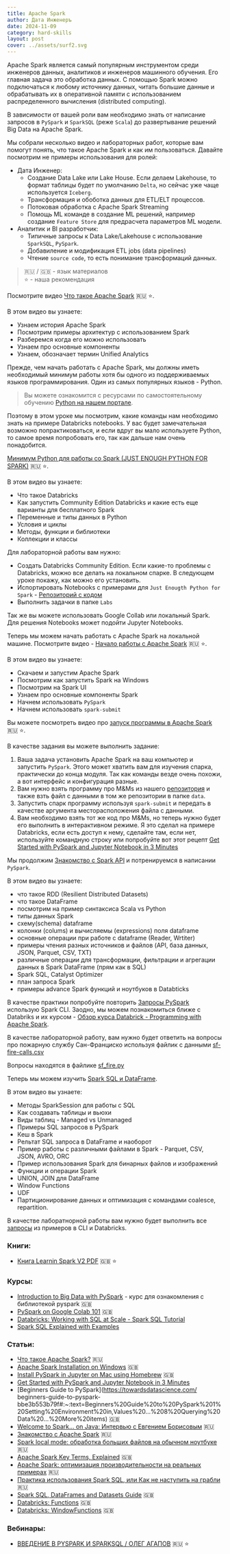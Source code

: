 ```yaml
---
title: Apache Spark
author: Дата Инженеръ
date: 2024-11-09
category: hard-skills
layout: post
cover: ../assets/surf2.svg
---
```


Apache Spark является самый популярным инструментом среди инженеров данных, аналитиков и инженеров машинного обучения. Его главная задача это обработка данных. С помощью Spark можно подключаться к любому источнику данных, читать большие данные и обрабатывать их в оперативной памяти с использованием распределенного вычисления (distributed computing).

В зависимости от вашей роли вам необходимо знать от написание запросов в `PySpark` и `SparkSQL` (реже `Scala`) до развертывание решений Big Data на Apache Spark.

Мы собрали несколько видео и лабораторных работ, которые вам помогут понять, что такое Apache Spark и как им пользоваться. Давайте посмотрим не примеры использования для ролей:

- Дата Инженер:
    - Создание Data Lake или Lake House. Если делаем Lakehouse, то формат таблицы будет по умолчанию `Delta`, но сейчас уже чаще используется `Iceberg`. 
    - Трансформация и обоботка данных для ETL/ELT процессов.
    - Потоковая обработка с Apache Spark Streaming
    - Помощь ML команде в создание ML решений, например создание `Feature Store` для предрасчета параметров ML модели.
- Аналитик и BI разработчик:
    - Типичные запросы к Data Lake/Lakehouse с использование `SparkSQL`, `PySpark`.
    - Добавиление и модификация ETL jobs (data pipelines)
    - Чтение `source code`, то есть понимание трансформаций данных.

> 🇷🇺 / 🇬🇧 - язык материалов       
> ⭐ - наша рекомендация

Посмотрите видео [Что такое Apache Spark](https://youtu.be/Tl9YzC-dQLI) 🇷🇺 ⭐.

В этом видео вы узнаете:

- Узнаем история Apache Spark
- Посмотрим примеры архитектур с использованием Spark
- Разберемся когда его можно использовать
- Узнаем про основные компоненты
- Узнаем, обозначает термин Unified Analytics

Прежде, чем начать работать с Apache Spark, мы должны иметь необходимый минимум работы хотя бы одного из поддерживаемых языков программирования. Один из самых популярных языков - Python.  

> Вы можете ознакомится с ресурсами по самостоятельному обучению [Python на нашем портале](https://dataengineer.ru/coding/2024-11-15-coding.html#python).

Поэтому в этом уроке мы посмотрим, какие команды нам необходимо знать на примере Databricks notebooks. У вас будет замечательная возможно попрактиковаться, и если вдруг вы мало используете Python, то самое время попробовать его, так как дальше нам очень понадобится.

[Минимум Python для работы со Spark (JUST ENOUGH PYTHON FOR SPARK)](https://youtu.be/ylaby_czbSI) 🇷🇺 ⭐.

В этом видео вы узнаете:

- Что такое Databricks
- Как запустить Community Edition Databricks и какие есть еще варианты для бесплатного Spark
- Переменные и типы данных в Python
- Условия и циклы
- Методы, функции и библиотеки
- Коллекции и классы

Для лабораторной работы вам нужно:

- Создать Databricks Community Edition. Если какие-то проблемы с Databricks, можно все делать на локальном спарке. В следующем уроке покажу, как можно его установить.
- Испортировать Notebooks с примерами для `Just Enougth Python for Spark` - [Репозиторий с кодом](https://github.com/Data-Learn/data-engineering/tree/master/DE-101%20Modules/Module07/DE%20-%20101%20Lab%207.1)
- Выполнить задачки в папке `Labs`

Так же вы можете использовать Google Collab или локальный Spark. Для решения Notebooks может подойти Jupyter Notebooks.

Теперь мы можем начать работать с Apache Spark на локальной машине. Посмотрите видео - [Начало работы с Apache Spark](https://youtu.be/FiaZnMMOV-A) 🇷🇺 ⭐. 

В этом видео вы узнаете:

- Скачаем и запустим Apache Spark
- Посмотрим как запустить Spark на Windows
- Посмотрим на Spark UI
- Узнаем про основные компоненты Spark
- Начнем использовать `PySpark`
- Начнем использовать `spark-submit`

Вы можете посмотреть видео про [запуск программы в Apache Spark](https://youtu.be/FiaZnMMOV-A?t=1944) 🇷🇺 ⭐. 

В качестве задания вы можете выполнить задание:

1. Ваша задача установить Apache Spark на ваш компьютер и запустить `PySpark`. Этого может хватить вам для изучения спарка, практически до конца модуля. Так как команды везде очень похожи, а вот интерфейс и конфигурация разные. 
2. Вам нужно взять программу про M&Ms из нашего [репозитория](https://github.com/Data-Learn/data-engineering/blob/master/DE-101%20Modules/Module07/DE%20-%20101%20Lab%207.2/mnmcount.py) и также взть файл с данными в том же репозитории в папке `data`.
3. Запустить спарк программу используя `spark-submit` и передать в качестве аргумента месторасположения файла с данными.
4. Вам необходимо взять тот же код про M&Ms, но теперь нужно будет его выполнить в интерактивном режиме. Я это сделал на примере Databricks, если есть доступ к нему, сделайте там, если нет, используйте командную строку или попробуйте вот этот рецепт [Get Started with PySpark and Jupyter Notebook in 3 Minutes](https://medium.com/sicara/get-started-pyspark-jupyter-guide-tutorial-ae2fe84f594f#:~:text=There%20are%20two%20ways%20to%20get%20PySpark%20available,Jupyter%20Notebook%20and%20load%20PySpark%20using%20findSpark%20package)

Мы продолжим [Знакомство с Spark API](https://youtu.be/gg1uip_i2KY) и потренируемся в написании `PySpark`.

В этом видео вы узнаете:

- что такое RDD (Resilient Distributed Datasets)
- что такое DataFrame
- посмотрим на пример синтаксиса Scala vs Python
- типы данных Spark
- схему(schema) dataframe
- колонки (colums) и вычисляемы (expressions) поля dataframe
- основные операции при работе с dataframe (Reader, Wrtiter)
- примеры чтения разных источников и файлов (API, база данных, JSON, Parquet, CSV, TXT)
- различные операции для трансформации, фильтрации и агрегации данных в Spark DataFrame (прям как в SQL)
- Spark SQL, Catalyst Optimizer
- план запроса Spark
- примеры advance Spark функций и ноутбуков в Databticks

В качестве практики попробуйте повторить [Запросы PySpark](https://youtu.be/gg1uip_i2KY?t=2297) использую Spark CLI. Заодно, мы можем познакомиться ближе с Databriks и их курсом - [Обзор курса Databrick - Programming with Apache Spark](https://youtu.be/gg1uip_i2KY?t=3567).

В качестве лабораторной работу, вам нужно будет ответить на вопросы про пожарную службу Сан-Франциско используя файлик с данными [sf-fire-calls.csv](https://github.com/Data-Learn/data-engineering/blob/master/DE-101%20Modules/Module07/DE%20-%20101%20Lab%207.4/examples/sf-fire-calls.csv)

Вопросы находятся в файлике [sf_fire.py](https://github.com/Data-Learn/data-engineering/blob/master/DE-101%20Modules/Module07/DE%20-%20101%20Lab%207.4/examples/sf_fire.py)

Теперь мы можем изучить [Spark SQL и DataFrame](https://youtu.be/MHt_s0-q_PM).

В этом видео вы узнаете:

- Методы SparkSession для работы с SQL 
- Как создавать таблицы и вьюхи
- Виды таблиц - Managed vs Unmanaged
- Примеры SQL запросов в PySpark
- Кеш в Spark
- Рельтат SQL запроса в DataFrame и наоборот
- Пример работы с различными файлами в Spark - Parquet, CSV, JSON, AVRO, ORC
- Пример использования Spark для бинарных файлов и изображений
- Функции и операции Spark
- UNION, JOIN для DataFrame
- Window Functions
- UDF
- Партиционирование данных и оптимизация с командами coalesce, repartition.

В качестве лаборатнорной работы вам нужно будет выполнить все [запросы](https://github.com/Data-Learn/data-engineering/blob/master/DE-101%20Modules/Module07/DE%20-%20101%20Lab%207.5/examples/) из примеров в CLI и Databricks.

### Книги:

- [Книга Learnin Spark V2 PDF](https://github.com/Data-Learn/data-engineering/blob/master/DE-101%20Modules/Module07/LearningSpark2.0.pdf) 🇬🇧 ⭐

### Курсы:

- [Introduction to Big Data with PySpark](https://www.codecademy.com/learn/big-data-pyspark) - курс для ознакомления с библиотекой pyspark 🇬🇧
- [PySpark on Google Colab 101](https://towardsdatascience.com/pyspark-on-google-colab-101-d31830b238be) 🇬🇧
- [Databricks: Working with SQL at Scale - Spark SQL Tutorial](https://databricks-prod-cloudfront.cloud.databricks.com/public/4027ec902e239c93eaaa8714f173bcfc/3137082781873852/3704545280501166/1264763342038607/latest.html)
- [Spark SQL Explained with Examples](https://sparkbyexamples.com/spark/spark-sql-explained/)

### Статьи:

- [Что такое Apache Spark?](https://learn.microsoft.com/ru-ru/dotnet/spark/what-is-spark) 🇷🇺
- [Apache Spark Installation on Windows](https://sparkbyexamples.com/spark/apache-spark-installation-on-windows/) 🇬🇧
- [Install PySpark in Jupyter on Mac using Homebrew](https://sparkbyexamples.com/pyspark/install-pyspark-in-jupyter-on-mac-using-homebrew/) 🇬🇧
- [Get Started with PySpark and Jupyter Notebook in 3 Minutes](https://sparkbyexamples.com/spark/install-apache-spark-on-mac/)
- [Beginners Guide to PySpark](https://towardsdatascience.com/ beginners-guide-to-pyspark-bbe3b553b79f#:~:text=Beginners%20Guide%20to%20PySpark%201%20Setting%20Environment%20in,Values%20...%208%20Querying%20Data%20...%20More%20items) 🇬🇧
- [Welcome to Spark… on Java: Интервью с Евгением Борисовым](https://habr.com/ru/company/jugru/blog/311146/) 🇷🇺
- [Знакомство с Apache Spark](https://habr.com/ru/company/piter/blog/276675/) 🇷🇺
- [Spark local mode: обработка больших файлов на обычном ноутбуке](https://habr.com/ru/post/274705/) 🇷🇺
- [Apache Spark Key Terms, Explained](https://databricks.com/blog/2016/06/22/apache-spark-key-terms-explained.html) 🇬🇧
- [Apache Spark: оптимизация производительности на реальных примерах](https://habr.com/ru/companies/neoflex/articles/578654/) 🇷🇺
- [Практика использования Spark SQL, или Как не наступить на грабли](https://habr.com/ru/companies/sberbank/articles/496310/) 🇷🇺
- [Spark SQL, DataFrames and Datasets Guide](https://spark.apache.org/docs/3.2.0/sql-programming-guide.html) 🇬🇧
- [Databricks: Functions](https://docs.databricks.com/sql/language-manual/sql-ref-functions.html) 🇬🇧
- [Databricks: WindowFunctions](https://docs.databricks.com/sql/language-manual/sql-ref-window-functions.html) 🇬🇧


### Вебинары:

- [ВВЕДЕНИЕ В PYSPARK И SPARKSQL / ОЛЕГ АГАПОВ](https://youtu.be/OfS5o8vz-O8) 🇷🇺 ⭐